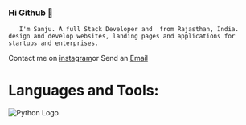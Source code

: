 ### Hi Github 👋
       I'm Sanju. A full Stack Developer and  from Rajasthan, India.
    design and develop websites, landing pages and applications for startups and enterprises.
 
  Contact me on [instagram](https://www.instagram.com/_mr_tdb/)or Send an [Email](mailto:"sanju2help@gmail.com")
  
  # Languages and Tools:
  ![Python Logo](https://images.app.goo.gl/kG37TBC4uAmkqz5Q6)
